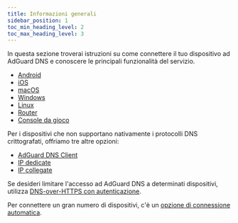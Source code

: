 ```yaml
---
title: Informazioni generali
sidebar_position: 1
toc_min_heading_level: 2
toc_max_heading_level: 3
---
```


In questa sezione troverai istruzioni su come connettere il tuo dispositivo ad AdGuard DNS e conoscere le principali funzionalità del servizio.

- [Android](/private-dns/connect-devices/mobile-and-desktop/android.md)
- [iOS](/private-dns/connect-devices/mobile-and-desktop/ios.md)
- [macOS](/private-dns/connect-devices/mobile-and-desktop/macos.md)
- [Windows](/private-dns/connect-devices/mobile-and-desktop/windows.md)
- [Linux](/private-dns/connect-devices/mobile-and-desktop/linux.md)
- [Router](/private-dns/connect-devices/routers/routers.md)
- [Console da gioco](/private-dns/connect-devices/game-consoles/game-consoles.md)

Per i dispositivi che non supportano nativamente i protocolli DNS crittografati, offriamo tre altre opzioni:

- [AdGuard DNS Client](/dns-client/overview.md)
- [IP dedicate](/private-dns/connect-devices/other-options/dedicated-ip.md)
- [IP collegate](/private-dns/connect-devices/other-options/linked-ip.md)

Se desideri limitare l'accesso ad AdGuard DNS a determinati dispositivi, utilizza [DNS-over-HTTPS con autenticazione](/private-dns/connect-devices/other-options/doh-authentication.md).

Per connettere un gran numero di dispositivi, c'è un [opzione di connessione automatica](/private-dns/connect-devices/other-options/automatic-connection.md).
